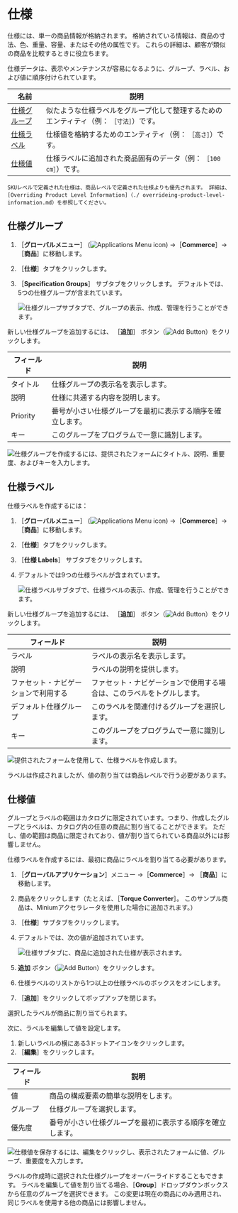 # 仕様

仕様には、単一の商品情報が格納されます。 格納されている情報は、商品の寸法、色、重量、容量、またはその他の属性です。 これらの詳細は、顧客が類似の商品を比較するときに役立ちます。

仕様データは、表示やメンテナンスが容易になるように、グループ、ラベル、および値に順序付けられています。

| 名前                              | 説明                                            |
| ------------------------------- | --------------------------------------------- |
| [仕様グループ](#specification-groups) | 似たような仕様ラベルをグループ化して整理するためのエンティティ（例： `［寸法］`）です。 |
| [仕様ラベル](#specification-labels)  | 仕様値を格納するためのエンティティ（例： `［高さ］`）です。               |
| [仕様値](#specification-values)    | 仕様ラベルに追加された商品固有のデータ（例： `［100 cm］`）です。         |

```{note}
SKUレベルで定義された仕様は、商品レベルで定義された仕様よりも優先されます。 詳細は、[Overriding Product Level Information]（./ overrideing-product-level-information.md）を参照してください。
```

<a name="specification-groups" />

## 仕様グループ

1. ［**グローバルメニュー**］ (![Applications Menu icon](../../../images/icon-applications-menu.png)) →［**Commerce**］→［**商品**］に移動します。
1. ［**仕様**］タブをクリックします。
1. ［**Specification Groups**］ サブタブをクリックします。 デフォルトでは、5つの仕様グループが含まれています。

    ![仕様グループサブタブで、グループの表示、作成、管理を行うことができます。](./specifications/images/01.png)

新しい仕様グループを追加するには、 ［**追加**］ ボタン（![Add Button](../../../images/icon-add.png)）をクリックします。

| フィールド    | 説明                            |
| -------- | ----------------------------- |
| タイトル     | 仕様グループの表示名を表示します。             |
| 説明       | 仕様に共通する内容を説明します。              |
| Priority | 番号が小さい仕様グループを最初に表示する順序を確立します。 |
| キー       | このグループをプログラムで一意に識別します。        |

![仕様グループを作成するには、提供されたフォームにタイトル、説明、重要度、およびキーを入力します。](./specifications/images/02.png)

<a name="specification-labels" />

## 仕様ラベル

仕様ラベルを作成するには：

1. ［**グローバルメニュー**］ (![Applications Menu icon](../../../images/icon-applications-menu.png)) →［**Commerce**］→［**商品**］に移動します。
1. ［**仕様**］タブをクリックします。
1. ［**仕様 Labels**］ サブタブをクリックします。
1. デフォルトでは9つの仕様ラベルが含まれています。

    ![仕様ラベルサブタブで、仕様ラベルの表示、作成、管理を行うことができます。](./specifications/images/03.png)

新しい仕様グループを追加するには、 ［**追加**］ ボタン（![Add Button](../../../images/icon-add.png)）をクリックします。

| フィールド              | 説明                                  |
| ------------------ | ----------------------------------- |
| ラベル                | ラベルの表示名を表示します。                      |
| 説明                 | ラベルの説明を提供します。                       |
| ファセット・ナビゲーションで利用する | ファセット・ナビゲーションで使用する場合は、このラベルをトグルします。 |
| デフォルト仕様グループ        | このラベルを関連付けるグループを選択します。              |
| キー                 | このグループをプログラムで一意に識別します。              |

![提供されたフォームを使用して、仕様ラベルを作成します。](./specifications/images/04.png)

ラベルは作成されましたが、値の割り当ては商品レベルで行う必要があります。

<a name="specification-values" />

## 仕様値

 グループとラベルの範囲はカタログに限定されています。つまり、作成したグループとラベルは、カタログ内の任意の商品に割り当てることができます。 ただし、値の範囲は商品に限定されており、値が割り当てられている商品以外には影響しません。

 仕様ラベルを作成するには、最初に商品にラベルを割り当てる必要があります。

1. ［**グローバルアプリケーション**］メニュー →［**Commerce**］→ ［**商品**］に移動します。
1. 商品をクリックします（たとえば、［**Torque Converter**］。 このサンプル商品は、Miniumアクセラレータを使用した場合に追加されます。）
1. ［**仕様**］サブタブをクリックします。
1. デフォルトでは、次の値が追加されています。

    ![仕様サブタブに、商品に追加された仕様が表示されます。](./specifications/images/05.png)

1. **追加** ボタン（![Add Button](../../../images/icon-add.png)）をクリックします。
1. 仕様ラベルのリストから1つ以上の仕様ラベルのボックスをオンにします。
1. ［**追加**］をクリックしてポップアップを閉じます。

選択したラベルが商品に割り当てられます。

次に、ラベルを編集して値を設定します。

1. 新しいラベルの横にある3ドットアイコンをクリックします。
1. ［**編集**］をクリックします。

| フィールド | 説明                            |
| ----- | ----------------------------- |
| 値     | 商品の構成要素の簡単な説明をします。            |
| グループ  | 仕様グループを選択します。                 |
| 優先度   | 番号が小さい仕様グループを最初に表示する順序を確立します。 |

![仕様値を保存するには、編集をクリックし、表示されたフォームに値、グループ、重要度を入力します。](./specifications/images/06.png)

ラベルの作成時に選択された仕様グループをオーバーライドすることもできます。 ラベルを編集して値を割り当てる場合、［**Group**］ドロップダウンボックスから任意のグループを選択できます。 この変更は現在の商品にのみ適用され、同じラベルを使用する他の商品には影響しません。
